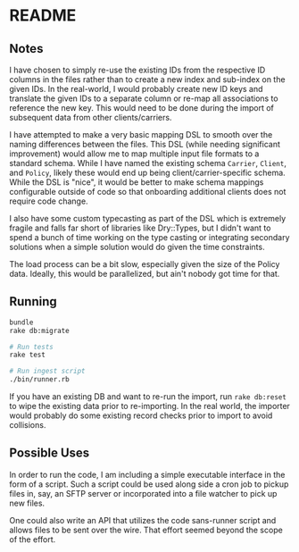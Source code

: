 # README

## Notes

I have chosen to simply re-use the existing IDs from the respective ID columns in the files rather than to create a new index and sub-index on the given IDs. In the real-world, I would probably create new ID keys and translate the given IDs to a separate column or re-map all associations to reference the new key. This would need to be done during the import of subsequent data from other clients/carriers.

I have attempted to make a very basic mapping DSL to smooth over the naming differences between the files. This DSL (while needing significant improvement) would allow me to map multiple input file formats to a standard schema. While I have named the existing schema `Carrier`, `Client`, and `Policy`, likely these would end up being client/carrier-specific schema. While the DSL is "nice", it would be better to make schema mappings configurable outside of code so that onboarding additional clients does not require code change.

I also have some custom typecasting as part of the DSL which is extremely fragile and falls far short of libraries like Dry::Types, but I didn't want to spend a bunch of time working on the type casting or integrating secondary solutions when a simple solution would do given the time constraints. 

The load process can be a bit slow, especially given the size of the Policy data. Ideally, this would be parallelized, but ain't nobody got time for that.

## Running

```bash
bundle
rake db:migrate

# Run tests
rake test

# Run ingest script
./bin/runner.rb
```

If you have an existing DB and want to re-run the import, run `rake db:reset` to wipe the existing data prior to re-importing.
In the real world, the importer would probably do some existing record checks prior to import to avoid collisions.

## Possible Uses

In order to run the code, I am including a simple executable interface in the form of a script. Such a script could be used along side a cron job to pickup files in, say, an SFTP server or incorporated into a file watcher to pick up new files.

One could also write an API that utilizes the code sans-runner script and allows files to be sent over the wire. That effort seemed beyond the scope of the effort.

